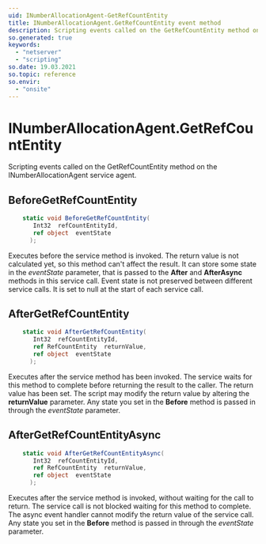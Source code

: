 ```yaml
---
uid: INumberAllocationAgent-GetRefCountEntity
title: INumberAllocationAgent.GetRefCountEntity event method
description: Scripting events called on the GetRefCountEntity method on the INumberAllocationAgent service agent.
so.generated: true
keywords:
  - "netserver"
  - "scripting"
so.date: 19.03.2021
so.topic: reference
so.envir:
  - "onsite"
---
```

# INumberAllocationAgent.GetRefCountEntity

Scripting events called on the <see cref='M:SuperOffice.CRM.Services.INumberAllocationAgent.GetRefCountEntity'>GetRefCountEntity</see> method on the <see cref='INumberAllocationAgent'>INumberAllocationAgent</see>  service agent.

## BeforeGetRefCountEntity
```cs
    static void BeforeGetRefCountEntity(
       Int32  refCountEntityId,
       ref object  eventState
      );
```
Executes before the service method is invoked.
The return value is not calculated yet, so this method can't affect the result.
It can store some state in the *eventState* parameter, that is passed to the **After** and **AfterAsync** methods in this service call.
Event state is not preserved between different service calls. It is set to null at the start of each service call.
## AfterGetRefCountEntity
```cs
    static void AfterGetRefCountEntity(
       Int32  refCountEntityId,
       ref RefCountEntity  returnValue,
       ref object  eventState
      );
```
Executes after the service method has been invoked. The service waits for this method to complete before returning the result to the caller.
The return value has been set. The script may modify the return value by altering the **returnValue** parameter.
Any state you set in the **Before** method is passed in through the *eventState* parameter.
## AfterGetRefCountEntityAsync
```cs
    static void AfterGetRefCountEntityAsync(
       Int32  refCountEntityId,
       ref RefCountEntity  returnValue,
       ref object  eventState
      );
```
Executes after the service method is invoked, without waiting for the call to return.
The service call is not blocked waiting for this method to complete.
The async event handler cannot modify the return value of the service call.
Any state you set in the **Before** method is passed in through the *eventState* parameter.

